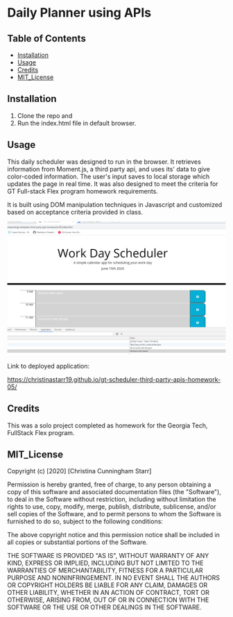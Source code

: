 # Daily Planner using APIs

## Table of Contents 


* [Installation](#installation)
* [Usage](#usage)
* [Credits](#credits)
* [MIT_License](#mit_license)



## Installation

1. Clone the repo and 
2. Run the index.html file in default browser.


## Usage 

This daily scheduler was designed to run in the browser. It retrieves information from Moment.js, a third party api, and uses its' data to give color-coded information. The user's input saves to local storage which updates the page in real time. It was also designed to meet the criteria for GT Full-stack Flex program homework requirements. 

It is built using DOM manipulation techniques in Javascript and customized based on acceptance criteria provided in class.


![Deployed site for portfolio](./Assets/images/scheduler-screenshot.png)

Link to deployed application:

https://christinastarr19.github.io/gt-scheduler-third-party-apis-homework-05/

## Credits

This was a solo project completed as homework for the Georgia Tech, FullStack Flex program.



## MIT_License

Copyright (c) [2020] [Christina Cunningham Starr]

Permission is hereby granted, free of charge, to any person obtaining a copy
of this software and associated documentation files (the "Software"), to deal
in the Software without restriction, including without limitation the rights
to use, copy, modify, merge, publish, distribute, sublicense, and/or sell
copies of the Software, and to permit persons to whom the Software is
furnished to do so, subject to the following conditions:

The above copyright notice and this permission notice shall be included in all
copies or substantial portions of the Software.

THE SOFTWARE IS PROVIDED "AS IS", WITHOUT WARRANTY OF ANY KIND, EXPRESS OR
IMPLIED, INCLUDING BUT NOT LIMITED TO THE WARRANTIES OF MERCHANTABILITY,
FITNESS FOR A PARTICULAR PURPOSE AND NONINFRINGEMENT. IN NO EVENT SHALL THE
AUTHORS OR COPYRIGHT HOLDERS BE LIABLE FOR ANY CLAIM, DAMAGES OR OTHER
LIABILITY, WHETHER IN AN ACTION OF CONTRACT, TORT OR OTHERWISE, ARISING FROM,
OUT OF OR IN CONNECTION WITH THE SOFTWARE OR THE USE OR OTHER DEALINGS IN THE
SOFTWARE.
